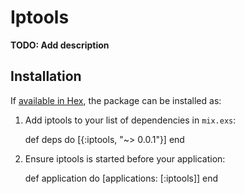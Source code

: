 # Iptools

**TODO: Add description**

## Installation

If [available in Hex](https://hex.pm/docs/publish), the package can be installed as:

  1. Add iptools to your list of dependencies in `mix.exs`:

        def deps do
          [{:iptools, "~> 0.0.1"}]
        end

  2. Ensure iptools is started before your application:

        def application do
          [applications: [:iptools]]
        end

